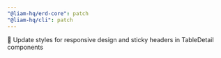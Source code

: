 ```yaml
---
"@liam-hq/erd-core": patch
"@liam-hq/cli": patch
---
```


💄 Update styles for responsive design and sticky headers in TableDetail components
